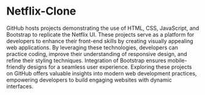 # Netflix-Clone
GitHub hosts projects demonstrating the use of HTML, CSS, JavaScript, and Bootstrap to replicate the Netflix UI. These projects serve as a platform for developers to enhance their front-end skills by creating visually appealing web applications. By leveraging these technologies, developers can practice coding, improve their understanding of responsive design, and refine their styling techniques. Integration of Bootstrap ensures mobile-friendly designs for a seamless user experience. Exploring these projects on GitHub offers valuable insights into modern web development practices, empowering developers to build engaging websites with dynamic interfaces.
